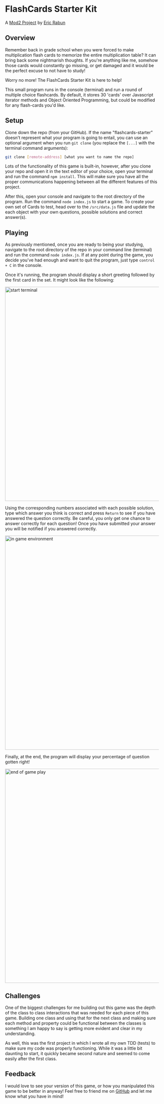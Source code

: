 # FlashCards Starter Kit
A [Mod2 Project](https://frontend.turing.io/projects/flash-cards.html) by [Eric Rabun](https://github.com/errabun)

## Overview

Remember back in grade school when you were forced to make multiplication flash cards to memorize the entire multiplication table?  It can bring back some nightmarish thoughts.  If you're anything like me, somehow those cards would constantly go missing, or get damaged and it would be the perfect excuse to not have to study!  

Worry no more!  The FlashCards Starter Kit is here to help!  

This small program runs in the console (terminal) and run a round of multiple choice flashcards. By default, it stores 30 'cards' over Javascript iterator methods and Object Oriented Programming, but could be modified for any flash-cards you'd like.

## Setup

Clone down the repo (from your GitHub). If the name "flashcards-starter" doesn't represent what your program is going to entail, you can use an optional argument when you run `git clone` (you replace the `[...]` with the terminal command arguments):

```bash
git clone [remote-address] [what you want to name the repo]
```

Lots of the functionality of this game is built-in, however, after you clone your repo and open it in the text editor of your choice, open your terminal and run the command `npm install`.  This will make sure you have all the proper communications happening between all the different features of this project.

After this, open your console and navigate to the root directory of the program. Run the command `node index.js` to start a game. To create your own set of Cards to test, head over to the `/src/data.js` file and update the each object with your own questions, possible solutions and correct answer(s).

## Playing

As previously mentioned, once you are ready to being your studying, navigate to the root directory of the repo in your command line (terminal) and run the command `node index.js`. If at any point during the game, you decide you've had enough and want to quit the program, just type `control + C` in the console.

Once it's running, the program should display a short greeting followed by the first card in the set. It might look like the following:

<img width="700" alt="start terminal" src="/Users/ericrabun/turing/mod2-projects/flashcards-starter/assets/flashCards start up.png">

Using the corresponding numbers associated with each possible solution, type which answer you think is correct and press `Return` to see if you have answered the question correctly.  Be careful, you only get one chance to answer correctly for each question!  Once you have submitted your answer you will be notified if you answered correctly.  

<img width="700" alt="in game environment" src="/Users/ericrabun/turing/mod2-projects/flashcards-starter/assets/in gameplay.png">

Finally, at the end, the program will display your percentage of question gotten right!

<img width="700" alt="end of game play" src="/Users/ericrabun/turing/mod2-projects/flashcards-starter/assets/end of game.png">

## Challenges

One of the biggest challenges for me building out this game was the depth of the class to class interactions that was needed for each piece of this game.  Building one class and using that for the next class and making sure each method and property could be functional between the classes is something I am happy to say is getting more evident and clear in my understanding.  

As well, this was the first project in which I wrote all my own TDD (tests) to make sure my code was properly functioning.  While it was a little bit daunting to start, it quickly became second nature and seemed to come easily after the first class.  

## Feedback

I would love to see your version of this game, or how you manipulated this game to be better in anyway!  Feel free to friend me on [GitHub](https://github.com/errabun) and let me know what you have in mind!  
